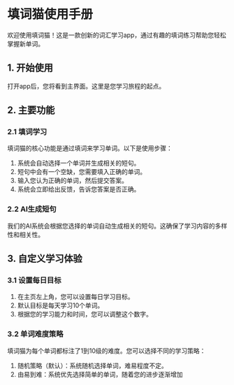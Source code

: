 # 填词猫使用手册

欢迎使用填词猫！这是一款创新的词汇学习app，通过有趣的填词练习帮助您轻松掌握新单词。

## 1. 开始使用

打开app后，您将看到主界面。这里是您学习旅程的起点。

## 2. 主要功能

### 2.1 填词学习

填词猫的核心功能是通过填词来学习单词。以下是使用步骤：

1. 系统会自动选择一个单词并生成相关的短句。
2. 短句中会有一个空缺，您需要填入正确的单词。
3. 输入您认为正确的单词，然后提交答案。
4. 系统会立即给出反馈，告诉您答案是否正确。

### 2.2 AI生成短句

我们的AI系统会根据您选择的单词自动生成相关的短句。这确保了学习内容的多样性和相关性。

## 3. 自定义学习体验

### 3.1 设置每日目标

1. 在主页左上角，您可以设置每日学习目标。
2. 默认目标是每天学习10个单词。
3. 根据您的学习能力和时间，您可以调整这个数字。

### 3.2 单词难度策略

填词猫为每个单词都标注了1到10级的难度。您可以选择不同的学习策略：

1. 随机策略（默认）：系统随机选择单词，难易程度不定。
2. 由易到难：系统优先选择简单的单词，随着您的进步逐渐增加